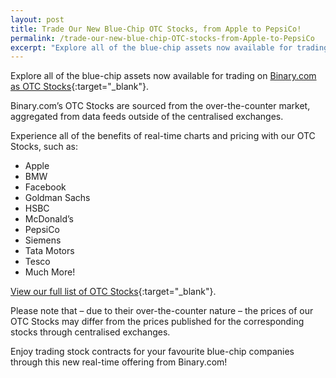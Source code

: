 ```yaml
---
layout: post
title: Trade Our New Blue-Chip OTC Stocks, from Apple to PepsiCo!
permalink: /trade-our-new-blue-chip-OTC-stocks-from-Apple-to-PepsiCo
excerpt: "Explore all of the blue-chip assets now available for trading on Binary.com as OTC Stocks..."
---
```


Explore all of the blue-chip assets now available for trading on [Binary.com as OTC Stocks](https://www.binary.com/en/resources/asset_indexws.html?utm_source=blog&utm_medium=social&utm_content=en&utm_campaign=whatsnew#market-stocks){:target="_blank"}.

Binary.com’s OTC Stocks are sourced from the over-the-counter market, aggregated from data feeds outside of the centralised exchanges.
	
Experience all of the benefits of real-time charts and pricing with our OTC Stocks, such as:

- Apple
- BMW
- Facebook
- Goldman Sachs
- HSBC
- McDonald’s
- PepsiCo
- Siemens
- Tata Motors
- Tesco
- Much More!

[View our full list of OTC Stocks](https://www.binary.com/en/resources/asset_indexws.html?utm_source=blog&utm_medium=social&utm_content=en&utm_campaign=whatsnew#market-stocks){:target="_blank"}.

Please note that – due to their over-the-counter nature – the prices of our OTC Stocks may differ from the prices published for the corresponding stocks through centralised exchanges.

Enjoy trading stock contracts for your favourite blue-chip companies through this new real-time offering from Binary.com!
 


